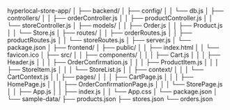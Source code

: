 hyperlocal-store-app/
│
├── backend/
│   ├── config/
│   │   └── db.js
│   ├── controllers/
│   │   ├── orderController.js
│   │   ├── productController.js
│   │   └── storeController.js
│   ├── models/
│   │   ├── Order.js
│   │   ├── Product.js
│   │   └── Store.js
│   ├── routes/
│   │   ├── orderRoutes.js
│   │   ├── productRoutes.js
│   │   └── storeRoutes.js
│   ├── server.js
│   └── package.json
│
├── frontend/
│   ├── public/
│   │   ├── index.html
│   │   └── favicon.ico
│   ├── src/
│   │   ├── components/
│   │   │   ├── Cart.js
│   │   │   ├── Header.js
│   │   │   ├── OrderConfirmation.js
│   │   │   ├── ProductItem.js
│   │   │   ├── StoreItem.js
│   │   │   └── StoreList.js
│   │   ├── context/
│   │   │   └── CartContext.js
│   │   ├── pages/
│   │   │   ├── CartPage.js
│   │   │   ├── HomePage.js
│   │   │   ├── OrderConfirmationPage.js
│   │   │   └── StorePage.js
│   │   ├── App.js
│   │   ├── index.js
│   │   └── App.css
│   └── package.json
│
└── sample-data/
    ├── products.json
    ├── stores.json
    └── orders.json